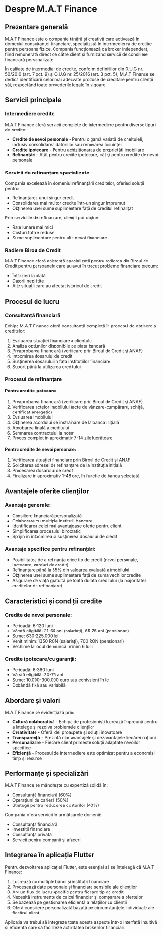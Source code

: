 # Despre M.A.T Finance

## Prezentare generală

M.A.T Finance este o companie tânără și creativă care activează în domeniul consultanței financiare, specializată în intermedierea de credite pentru persoane fizice. Compania funcționează ca broker independent, fiind remunerată direct de către client și furnizând servicii de consiliere financiară personalizate.

În calitate de intermediar de credite, conform definițiilor din O.U.G nr. 50/2010 (art. 7 pct. 9) și O.U.G nr. 25/2016 (art. 3 pct. 5), M.A.T Finance se dedică identificării celor mai adecvate produse de creditare pentru clienții săi, respectând toate prevederile legale în vigoare.

## Servicii principale

### Intermediere credite

M.A.T Finance oferă servicii complete de intermediere pentru diverse tipuri de credite:

- **Credite de nevoi personale** - Pentru o gamă variată de cheltuieli, inclusiv consolidarea datoriilor sau renovarea locuinței
- **Credite ipotecare** - Pentru achiziționarea de proprietăți imobiliare
- **Refinanțări** - Atât pentru credite ipotecare, cât și pentru credite de nevoi personale

### Servicii de refinanțare specializate

Compania excelează în domeniul refinanțării creditelor, oferind soluții pentru:

- Refinanțarea unui singur credit
- Consolidarea mai multor credite într-un singur împrumut
- Obținerea unei sume suplimentare față de creditul refinanțat

Prin serviciile de refinanțare, clienții pot obține:
- Rate lunare mai mici
- Costuri totale reduse
- Sume suplimentare pentru alte nevoi financiare

### Radiere Birou de Credit

M.A.T Finance oferă asistență specializată pentru radierea din Biroul de Credit pentru persoanele care au avut în trecut probleme financiare precum:
- Întârzieri la plată
- Datorii neplătite
- Alte situații care au afectat istoricul de credit

## Procesul de lucru

### Consultanță financiară

Echipa M.A.T Finance oferă consultanță completă în procesul de obținere a creditelor:

1. Evaluarea situației financiare a clientului
2. Analiza opțiunilor disponibile pe piața bancară
3. Preaprobarea financiară (verificare prin Biroul de Credit și ANAF)
4. Întocmirea dosarului de credit
5. Susținerea dosarului în fața instituțiilor financiare
6. Suport până la utilizarea creditului

### Procesul de refinanțare

#### Pentru credite ipotecare:
1. Preaprobarea financiară (verificare prin Biroul de Credit și ANAF)
2. Verificarea actelor imobilului (acte de vânzare-cumpărare, schiță, certificat energetic)
3. Evaluarea imobilului
4. Obținerea acordului de înstrăinare de la banca inițială
5. Aprobarea finală a creditului
6. Semnarea contractului la notar
7. Proces complet în aproximativ 7-14 zile lucrătoare

#### Pentru credite de nevoi personale:
1. Verificarea situației financiare prin Biroul de Credit și ANAF
2. Solicitarea adresei de refinanțare de la instituția inițială
3. Procesarea dosarului de credit
4. Finalizare în aproximativ 1-48 ore, în funcție de banca selectată

## Avantajele oferite clienților

### Avantaje generale:
- Consiliere financiară personalizată
- Colaborare cu multiple instituții bancare
- Identificarea celei mai avantajoase oferte pentru client
- Simplificarea procesului birocratic
- Sprijin în întocmirea și susținerea dosarului de credit

### Avantaje specifice pentru refinanțări:
- Posibilitatea de a refinanța orice tip de credit (nevoi personale, ipotecare, carduri de credit)
- Refinanțare până la 85% din valoarea evaluată a imobilului
- Obținerea unei sume suplimentare față de suma vechilor credite
- Asigurare de viață gratuită pe toată durata creditului (la majoritatea creditelor de refinanțare)

## Caracteristici și condiții credite

### Credite de nevoi personale:
- Perioadă: 6-120 luni
- Vârstă eligibilă: 21-65 ani (salariați), 65-75 ani (pensionari)
- Sume: 630-225.000 lei
- Venit minim: 1350 RON (salariați), 700 RON (pensionari)
- Vechime la locul de muncă: minim 6 luni

### Credite ipotecare/cu garanții:
- Perioadă: 6-360 luni
- Vârstă eligibilă: 20-75 ani
- Sume: 10.000-300.000 euro sau echivalent în lei
- Dobândă fixă sau variabilă

## Abordare și valori

M.A.T Finance se evidențiază prin:

- **Cultură colaborativă** - Echipa de profesioniști lucrează împreună pentru a înțelege și rezolva problemele clienților
- **Creativitate** - Oferă idei proaspete și soluții inovatoare
- **Transparență** - Prezintă clar avantajele și dezavantajele fiecărei opțiuni
- **Personalizare** - Fiecare client primește soluții adaptate nevoilor specifice
- **Eficiență** - Procesul de intermediere este optimizat pentru a economisi timp și resurse

## Performanțe și specializări

M.A.T Finance se mândrește cu expertiză solidă în:
- Consultanță financiară (60%)
- Operațiuni de carieră (50%)
- Strategii pentru reducerea costurilor (40%)

Compania oferă servicii în următoarele domenii:
- Consultanță financiară
- Investiții financiare
- Consultanță privată
- Servicii pentru companii și afaceri

## Integrarea în aplicația Flutter

Pentru dezvoltarea aplicației Flutter, este esențial să se înțeleagă că M.A.T Finance:

1. Lucrează cu multiple bănci și instituții financiare
2. Procesează date personale și financiare sensibile ale clienților
3. Are un flux de lucru specific pentru fiecare tip de credit
4. Necesită instrumente de calcul financiar și comparare a ofertelor
5. Se bazează pe gestionarea eficientă a relațiilor cu clienții
6. Oferă consiliere personalizată bazată pe circumstanțele individuale ale fiecărui client

Aplicația va trebui să integreze toate aceste aspecte într-o interfață intuitivă și eficientă care să faciliteze activitatea brokerilor financiari.